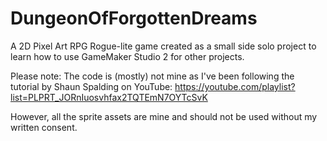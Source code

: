 # DungeonOfForgottenDreams

A 2D Pixel Art RPG Rogue-lite game created as a small side solo project to learn how to use GameMaker Studio 2 for other projects.

Please note: The code is (mostly) not mine as I've been following the tutorial by Shaun Spalding on YouTube: https://youtube.com/playlist?list=PLPRT_JORnIuosvhfax2TQTEmN7OYTcSvK

However, all the sprite assets are mine and should not be used without my written consent.
